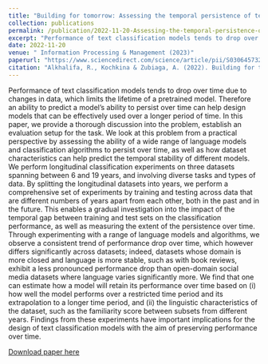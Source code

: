 ```yaml
---
title: "Building for tomorrow: Assessing the temporal persistence of text classifiers"
collection: publications
permalink: /publication/2022-11-20-Assessing-the-temporal-persistence-of-text-classifiers-6
excerpt: "Performance of text classification models tends to drop over time due to changes in data, which limits the lifetime of a pretrained model. Therefore an ability to predict a model's ability to persist over time can help design models that can be effectively used over a longer period of time. In this paper, we provide a thorough discussion into the problem, establish an evaluation setup for the task. We look at this problem from a practical perspective by assessing the ability of a wide range of language models and classification algorithms to persist over time, as well as how dataset characteristics can help predict the temporal stability of different models. We perform longitudinal classification experiments on three datasets spanning between 6 and 19 years, and involving diverse tasks and types of data. By splitting the longitudinal datasets into years, we perform a comprehensive set of experiments by training and testing across data that are different numbers of years apart from each other, both in the past and in the future. This enables a gradual investigation into the impact of the temporal gap between training and test sets on the classification performance, as well as measuring the extent of the persistence over time."
date: 2022-11-20
venue: " Information Processing & Management (2023)"
paperurl: "https://www.sciencedirect.com/science/article/pii/S0306457322003016"
citation: "Alkhalifa, R., Kochkina & Zubiaga, A. (2022). Building for tomorrow: Assessing the temporal persistence of text classifiers Information Processing & Management."
---
```

Performance of text classification models tends to drop over time due to changes in data, which limits the lifetime of a pretrained model. Therefore an ability to predict a model’s ability to persist over time can help design models that can be effectively used over a longer period of time. In this paper, we provide a thorough discussion into the problem, establish an evaluation setup for the task. We look at this problem from a practical perspective by assessing the ability of a wide range of language models and classification algorithms to persist over time, as well as how dataset characteristics can help predict the temporal stability of different models. We perform longitudinal classification experiments on three datasets spanning between 6 and 19 years, and involving diverse tasks and types of data. By splitting the longitudinal datasets into years, we perform a comprehensive set of experiments by training and testing across data that are different numbers of years apart from each other, both in the past and in the future. This enables a gradual investigation into the impact of the temporal gap between training and test sets on the classification performance, as well as measuring the extent of the persistence over time. Through experimenting with a range of language models and algorithms, we observe a consistent trend of performance drop over time, which however differs significantly across datasets; indeed, datasets whose domain is more closed and language is more stable, such as with book reviews, exhibit a less pronounced performance drop than open-domain social media datasets where language varies significantly more. We find that one can estimate how a model will retain its performance over time based on (i) how well the model performs over a restricted time period and its extrapolation to a longer time period, and (ii) the linguistic characteristics of the dataset, such as the familiarity score between subsets from different years. Findings from these experiments have important implications for the design of text classification models with the aim of preserving performance over time.


[Download paper here](https://www.sciencedirect.com/science/article/pii/S0306457322003016)